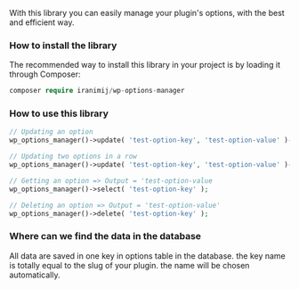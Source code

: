 With this library you can easily manage your plugin's options, with the best and efficient way.

### How to install the library
The recommended way to install this library in your project is by loading it through Composer:
```php
composer require iranimij/wp-options-manager
```

### How to use this library

```php
// Updating an option
wp_options_manager()->update( 'test-option-key', 'test-option-value' )->save();

// Updating two options in a row
wp_options_manager()->update( 'test-option-key', 'test-option-value' )->update( 'test-option-key2', 'test-option-value2' )->save();

// Getting an option => Output = 'test-option-value
wp_options_manager()->select( 'test-option-key' );

// Deleting an option => Output = 'test-option-value'
wp_options_manager()->delete( 'test-option-key' );
```

### Where can we find the data in the database
All data are saved in one key in options table in the database. the key name is totally equal to the slug of your plugin.
the name will be chosen automatically.